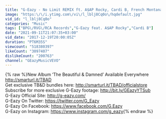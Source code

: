 ```yaml
---
title: "G-Eazy - No Limit REMIX ft. A$AP Rocky, Cardi B, French Montana, Juicy J, Belly"
image: "https:\/\/i.ytimg.com\/vi\/l_lblj8Cq0o\/hqdefault.jpg"
vid_id: "l_lblj8Cq0o"
categories: "Music"
tags: ["BPG\/RVG\/RCA Records","G-Eazy feat. A$AP Rocky","Cardi B"]
date: "2021-09-11T21:07:35+03:00"
vid_date: "2017-12-19T20:00:05Z"
duration: "PT6M35S"
viewcount: "518380397"
likeCount: "3097407"
dislikeCount: "200763"
channel: "GEazyMusicVEVO"
---
```

{% raw %}New Album ‘The Beautiful &amp; Damned’ Available Everywhere <a rel="nofollow" target="blank" href="http://smarturl.it/TBAD">http://smarturl.it/TBAD</a><br />Get exclusive TB&amp;D bundles here: <a rel="nofollow" target="blank" href="http://smarturl.it/TBAD/officialstore">http://smarturl.it/TBAD/officialstore</a><br />Subscribe for more exclusive G-Eazy footage: <a rel="nofollow" target="blank" href="http://bit.ly/GEazyYTSub">http://bit.ly/GEazyYTSub</a><br />G-Eazy Official Site: <a rel="nofollow" target="blank" href="http://g-eazy.com/">http://g-eazy.com/</a><br />G-Eazy On Twitter: <a rel="nofollow" target="blank" href="https://twitter.com/G_Eazy">https://twitter.com/G_Eazy</a><br />G-Eazy On Facebook: <a rel="nofollow" target="blank" href="https://www.facebook.com/G.Eazy">https://www.facebook.com/G.Eazy</a><br />G-Eazy on Instagram: <a rel="nofollow" target="blank" href="https://www.instagram.com/g_eazy">https://www.instagram.com/g_eazy</a>{% endraw %}
